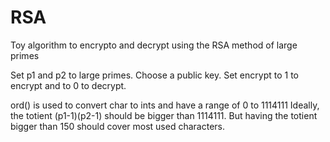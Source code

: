 # RSA

Toy algorithm to encrypto and decrypt using the RSA method of large primes

Set p1 and p2 to large primes.
Choose a public key.
Set encrypt to 1 to encrypt and to 0 to decrypt.

ord() is used to convert char to ints and have a range of 0 to 1114111
Ideally, the totient (p1-1)(p2-1) should be bigger than 1114111.
But having the totient bigger than 150 should cover most used characters.